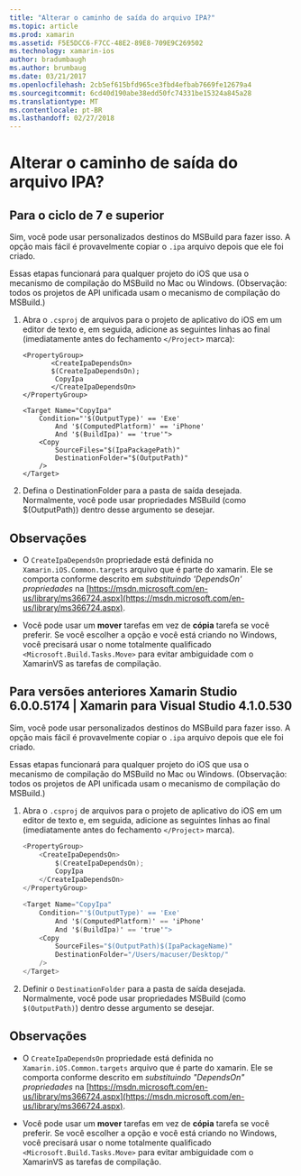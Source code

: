 ```yaml
---
title: "Alterar o caminho de saída do arquivo IPA?"
ms.topic: article
ms.prod: xamarin
ms.assetid: F5E5DCC6-F7CC-48E2-89E8-709E9C269502
ms.technology: xamarin-ios
author: bradumbaugh
ms.author: brumbaug
ms.date: 03/21/2017
ms.openlocfilehash: 2cb5ef615bfd965ce3fbd4efbab7669fe12679a4
ms.sourcegitcommit: 6cd40d190abe38edd50fc74331be15324a845a28
ms.translationtype: MT
ms.contentlocale: pt-BR
ms.lasthandoff: 02/27/2018
---
```

# <a name="can-i-change-the-output-path-of-the-ipa-file"></a>Alterar o caminho de saída do arquivo IPA?

## <a name="for-cycle-7-and-higher"></a>Para o ciclo de 7 e superior
Sim, você pode usar personalizados destinos do MSBuild para fazer isso. A opção mais fácil é provavelmente copiar o `.ipa` arquivo depois que ele foi criado.

Essas etapas funcionará para qualquer projeto do iOS que usa o mecanismo de compilação do MSBuild no Mac ou Windows. (Observação: todos os projetos de API unificada usam o mecanismo de compilação do MSBuild.)

1. Abra o `.csproj` de arquivos para o projeto de aplicativo do iOS em um editor de texto e, em seguida, adicione as seguintes linhas ao final (imediatamente antes do fechamento `</Project>` marca):
    
    ```
    <PropertyGroup>
           <CreateIpaDependsOn>
           $(CreateIpaDependsOn);
            CopyIpa
           </CreateIpaDependsOn>
    </PropertyGroup>
    
    <Target Name="CopyIpa"
        Condition="'$(OutputType)' == 'Exe'
            And '$(ComputedPlatform)' == 'iPhone'
            And '$(BuildIpa)' == 'true'">
        <Copy
            SourceFiles="$(IpaPackagePath)"
            DestinationFolder="$(OutputPath)"
        />
    </Target>
    ```

2. Defina o DestinationFolder para a pasta de saída desejada. Normalmente, você pode usar propriedades MSBuild (como $(OutputPath)) dentro desse argumento se desejar.

## <a name="notes"></a>Observações
- O `CreateIpaDependsOn` propriedade está definida no `Xamarin.iOS.Common.targets` arquivo que é parte do xamarin. Ele se comporta conforme descrito em *substituindo 'DependsOn' propriedades* na [https://msdn.microsoft.com/en-us/library/ms366724.aspx](https://msdn.microsoft.com/en-us/library/ms366724.aspx).

- Você pode usar um **mover** tarefas em vez de **cópia** tarefa se você preferir. Se você escolher a opção e você está criando no Windows, você precisará usar o nome totalmente qualificado `<Microsoft.Build.Tasks.Move>` para evitar ambiguidade com o XamarinVS as tarefas de compilação.

## <a name="for-versions-before-xamarin-studio-6005174--xamarin-for-visual-studio-410530"></a>Para versões anteriores Xamarin Studio 6.0.0.5174 | Xamarin para Visual Studio 4.1.0.530

Sim, você pode usar personalizados destinos do MSBuild para fazer isso. A opção mais fácil é provavelmente copiar o `.ipa` arquivo depois que ele foi criado.

Essas etapas funcionará para qualquer projeto do iOS que usa o mecanismo de compilação do MSBuild no Mac ou Windows. (Observação: todos os projetos de API unificada usam o mecanismo de compilação do MSBuild.)

1. Abra o `.csproj` de arquivos para o projeto de aplicativo do iOS em um editor de texto e, em seguida, adicione as seguintes linhas ao final (imediatamente antes do fechamento `</Project>` marca).

    ```csharp
    <PropertyGroup>
        <CreateIpaDependsOn>
            $(CreateIpaDependsOn);
            CopyIpa
        </CreateIpaDependsOn>
    </PropertyGroup>
    
    <Target Name="CopyIpa"
        Condition="'$(OutputType)' == 'Exe'
            And '$(ComputedPlatform)' == 'iPhone'
            And '$(BuildIpa)' == 'true'">
        <Copy
            SourceFiles="$(OutputPath)$(IpaPackageName)"
            DestinationFolder="/Users/macuser/Desktop/"
        />
    </Target>
    ```

2. Definir o `DestinationFolder` para a pasta de saída desejada. Normalmente, você pode usar propriedades MSBuild (como `$(OutputPath)`) dentro desse argumento se desejar.

## <a name="notes"></a>Observações
- O `CreateIpaDependsOn` propriedade está definida no `Xamarin.iOS.Common.targets` arquivo que é parte do xamarin. Ele se comporta conforme descrito em *substituindo "DependsOn" propriedades* na [https://msdn.microsoft.com/en-us/library/ms366724.aspx](https://msdn.microsoft.com/en-us/library/ms366724.aspx).

- Você pode usar um **mover** tarefas em vez de **cópia** tarefa se você preferir. Se você escolher a opção e você está criando no Windows, você precisará usar o nome totalmente qualificado `<Microsoft.Build.Tasks.Move>` para evitar ambiguidade com o XamarinVS as tarefas de compilação.
